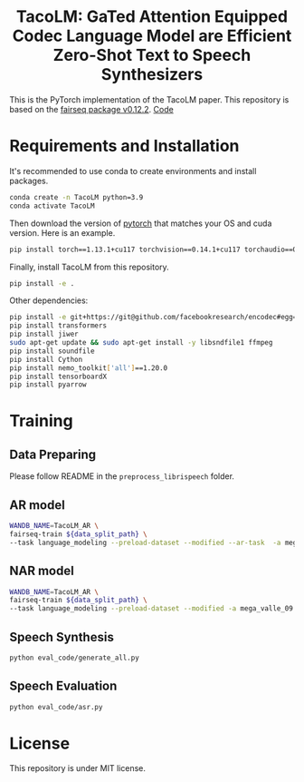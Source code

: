 <h1 align="center">TacoLM: GaTed Attention Equipped Codec Language Model are Efficient Zero-Shot Text to Speech Synthesizers</h1>

This is the PyTorch implementation of the TacoLM paper. This repository is based on the [fairseq package v0.12.2](https://github.com/pytorch/fairseq/tree/v0.12.2). [Code](https://anonymous.4open.science/r/TacoLM)

# Requirements and Installation

It's recommended to use conda to create environments and install packages. 
``` bash
conda create -n TacoLM python=3.9
conda activate TacoLM
```

Then download the version of [pytorch](https://pytorch.org/get-started/previous-versions/) that matches your OS and cuda version. Here is an example.
``` bash
pip install torch==1.13.1+cu117 torchvision==0.14.1+cu117 torchaudio==0.13.1 --extra-index-url https://download.pytorch.org/whl/cu117
```

Finally, install TacoLM from this repository.
``` bash
pip install -e .
```

Other dependencies:
``` bash
pip install -e git+https://git@github.com/facebookresearch/encodec#egg=encodec
pip install transformers
pip install jiwer
sudo apt-get update && sudo apt-get install -y libsndfile1 ffmpeg
pip install soundfile
pip install Cython
pip install nemo_toolkit['all']==1.20.0
pip install tensorboardX
pip install pyarrow
```

# Training

## Data Preparing
Please follow README in the `preprocess_librispeech` folder.

## AR model
``` bash
WANDB_NAME=TacoLM_AR \
fairseq-train ${data_split_path} \
--task language_modeling --preload-dataset --modified --ar-task  -a mega_valle_09 --save-dir checkpoints/TacoLM_AR --skip-invalid-size-inputs-valid-test --skip-remainder-batch --max-target-positions 4096 --normalize-before --no-affine-final-norm --max-tokens 8192 --tokens-per-sample 8192 --update-freq 2 --truncation-length 25600 --rel-pos-bias rotary --optimizer adam --adam-betas '(0.9, 0.98)' --lr 1e-3 --clip-norm 0.0 --lr-scheduler linear_decay --total-num-update 300000 --max-update 300000 --end-learning-rate 0.0 --warmup-updates 15000 --warmup-init-lr 1e-07 --criterion cross_entropy --dropout 0.1 --attention-dropout 0.0 --hidden-dropout 0.0 --weight-decay 0.01 --valid-block splits:10 --fp16 --wandb-project TacoLM --num-workers 3
```

## NAR model
``` bash
WANDB_NAME=TacoLM_AR \
fairseq-train ${data_split_path} \
--task language_modeling --preload-dataset --modified -a mega_valle_09 --save-dir checkpoints/TacoLM_NAR  --skip-invalid-size-inputs-valid-test --skip-remainder-batch --max-target-positions 4096 --normalize-before --no-affine-final-norm --max-tokens 8192 --tokens-per-sample 8192 --update-freq 2 --truncation-length 25600 --rel-pos-bias rotary --optimizer adam --adam-betas '(0.9, 0.98)' --lr 1e-3 --clip-norm 0.0 --lr-scheduler linear_decay --total-num-update 300000 --max-update 300000 --end-learning-rate 0.0 --warmup-updates 15000 --warmup-init-lr 1e-07 --criterion cross_entropy --dropout 0.1 --attention-dropout 0.0 --hidden-dropout 0.0 --weight-decay 0.01 --valid-block splits:10 --fp16 --wandb-project TacoLM --num-workers 3
```

## Speech Synthesis
``` bash
python eval_code/generate_all.py
```

## Speech Evaluation
``` bash
python eval_code/asr.py
```


# License

This repository is under MIT license.
